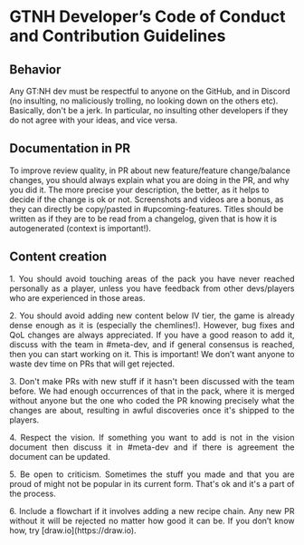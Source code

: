 # GTNH Developer’s Code of Conduct and Contribution Guidelines

## Behavior
Any GT:NH dev must be respectful to anyone on the GitHub, and in Discord (no insulting, no maliciously trolling, no looking down on the others etc). Basically, don't be a jerk. In particular, no insulting other developers if they do not agree with your ideas, and vice versa.

## Documentation in PR
To improve review quality, in PR about new feature/feature change/balance changes, you should always explain what you are doing in the PR, and why you did it. The more precise your description, the better, as it helps to decide if the change is ok or not. Screenshots and videos are a bonus, as they can directly be copy/pasted in #upcoming-features. Titles should be written as if they are to be read from a changelog, given that is how it is autogenerated (context is important!).

## Content creation
<div align="justify">
    <p>1. You should avoid touching areas of the pack you have never reached personally as a player, unless you have feedback from other devs/players who are experienced in those areas.</p>
    <p>2. You should avoid adding new content below IV tier, the game is already dense enough as it is (especially the chemlines!). However, bug fixes and QoL changes are always appreciated. If you have a good reason to add it, discuss with the team in #meta-dev, and if general consensus is reached, then you can start working on it. This is important! We don’t want anyone to waste dev time on PRs that will get rejected.</p>
    <p>3. Don't make PRs with new stuff if it hasn't been discussed with the team before. We had enough occurrences of that in the pack, where it is merged without anyone but the one who coded the PR knowing precisely what the changes are about, resulting in awful discoveries once it's shipped to the players.</p>
    <p>4. Respect the vision. If something you want to add is not in the vision document then discuss it in #meta-dev and if there is agreement the document can be updated.</p>
    <p>5. Be open to criticism. Sometimes the stuff you made and that you are proud of might not be popular in its current form. That's ok and it's a part of the process.</p>
    <p>6. Include a flowchart if it involves adding a new recipe chain. Any new PR without it will be rejected no matter how good it can be. If you don’t know how, try [draw.io](https://draw.io).</p>
</div>

